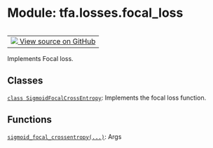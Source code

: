 <div itemscope itemtype="http://developers.google.com/ReferenceObject">
<meta itemprop="name" content="tfa.losses.focal_loss" />
<meta itemprop="path" content="Stable" />
</div>

# Module: tfa.losses.focal_loss


<table class="tfo-notebook-buttons tfo-api" align="left">

<td>
  <a target="_blank" href="https://github.com/tensorflow/addons/tree/r0.5/tensorflow_addons/losses/focal_loss.py">
    <img src="https://www.tensorflow.org/images/GitHub-Mark-32px.png" />
    View source on GitHub
  </a>
</td></table>



Implements Focal loss.

<!-- Placeholder for "Used in" -->


## Classes

[`class SigmoidFocalCrossEntropy`](../../tfa/losses/SigmoidFocalCrossEntropy.md): Implements the focal loss function.

## Functions

[`sigmoid_focal_crossentropy(...)`](../../tfa/losses/sigmoid_focal_crossentropy.md): Args


